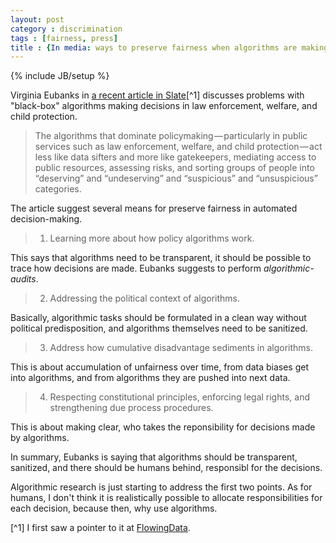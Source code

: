 ```yaml
---
layout: post
category : discrimination 
tags : [fairness, press]
title : {In media: ways to preserve fairness when algorithms are making decisions} 
---
```

{% include JB/setup %}

Virginia Eubanks in [a recent article in Slate](http://www.slate.com/articles/technology/future_tense/2015/04/the_dangers_of_letting_algorithms_enforce_policy.single.html)[^1]
discusses problems with "black-box" algorithms making decisions in law enforcement, welfare, and child protection.

> The algorithms that dominate policymaking — particularly in public services such as law enforcement, welfare, and child protection — act less like data sifters and more like gatekeepers, mediating access to public resources, assessing risks, and sorting groups of people into “deserving” and “undeserving” and “suspicious” and “unsuspicious” categories.

The article suggest several means for preserve fairness in automated decision-making.

> 1) Learning more about how policy algorithms work.

This says that algorithms need to be transparent, it should be possible to trace how decisions are made. Eubanks suggests to perform *algorithmic-audits*.

> 2) Addressing the political context of algorithms.

Basically, algorithmic tasks should be formulated in a clean way without political predisposition, and algorithms themselves need to be sanitized. 

> 3) Address how cumulative disadvantage sediments in algorithms.

This is about accumulation of unfairness over time, from data biases get into algorithms, and from algorithms they are pushed into next data. 

> 4) Respecting constitutional principles, enforcing legal rights, and strengthening due process procedures.

This is about making clear, who takes the reponsibility for decisions made by algorithms.

In summary, Eubanks is saying that algorithms should be transparent, sanitized, and there should be humans behind, responsibl for the decisions.

Algorithmic research is just starting to address the first two points. 
As for humans, I don't think it is realistically possible to allocate responsibilities for each decision, because then, why use algorithms.  


[^1] I first saw a pointer to it at [FlowingData](http://flowingdata.com/).